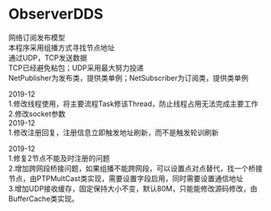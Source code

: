 # ObserverDDS
网络订阅发布模型  
本程序采用组播方式寻找节点地址  
通过UDP，TCP发送数据  
TCP已经避免粘包；UDP采用最大努力投递  
NetPublisher为发布类，提供类单例；NetSubscriber为订阅类，提供类单例  

2019-12  
  1.修改线程使用，将主要流程Task修该Thread，防止线程占用无法完成主要工作  
  2.修改socket参数  
2019-12  
  1.修改注册回复，注册信息立即触发地址刷新，而不是触发轮训刷新  
  
  2019-12  
  1.修复2节点不能及时注册的问题  
  2.增加跨网段桥接问题，如果组播不能跨网段，可以设置点对点替代，找一个桥接节点，由PTPMultCast类实现，需要设置字段启用，同时需要设置通信地址  
  3.增加UDP接收缓存，固定保持大小不变，默认80M，只能能修改源码修改，由BufferCache类实现。   